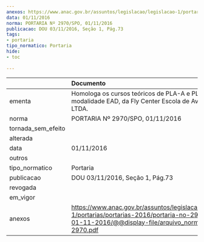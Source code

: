 ```yaml
---
anexos: https://www.anac.gov.br/assuntos/legislacao/legislacao-1/portarias/portarias-2016/portaria-no-2970-spo-01-11-2016/@@display-file/arquivo_norma/PA2016-2970.pdf
data: 01/11/2016
norma: PORTARIA Nº 2970/SPO, 01/11/2016
publicacao: DOU 03/11/2016, Seção 1, Pág.73
tags:
- portaria
tipo_normatico: Portaria
hide: 
- toc 
 
---
```


|                    | Documento                                                                                                                                                      |
|:-------------------|:---------------------------------------------------------------------------------------------------------------------------------------------------------------|
| ementa             | Homologa os cursos teóricos de PLA-A e PLA-H, modalidade EAD, da Fly Center Escola de Aviação Civil LTDA.                                                      |
| norma              | PORTARIA Nº 2970/SPO, 01/11/2016                                                                                                                               |
| tornada_sem_efeito |                                                                                                                                                                |
| alterada           |                                                                                                                                                                |
| data               | 01/11/2016                                                                                                                                                     |
| outros             |                                                                                                                                                                |
| tipo_normatico     | Portaria                                                                                                                                                       |
| publicacao         | DOU 03/11/2016, Seção 1, Pág.73                                                                                                                                |
| revogada           |                                                                                                                                                                |
| em_vigor           |                                                                                                                                                                |
| anexos             | https://www.anac.gov.br/assuntos/legislacao/legislacao-1/portarias/portarias-2016/portaria-no-2970-spo-01-11-2016/@@display-file/arquivo_norma/PA2016-2970.pdf |